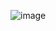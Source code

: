 ![image](https://github.com/Rahul-chaurasiya/Leetcode-Practice-Problem/assets/77222540/cf880b46-e9c2-41f6-8246-363ef3d003ab)

